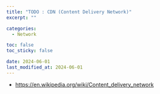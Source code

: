 ```yaml
---
title: "TODO : CDN (Content Delivery Network)"
excerpt: ""

categories:
  - Network

toc: false
toc_sticky: false

date: 2024-06-01
last_modified_at: 2024-06-01
---
```


- https://en.wikipedia.org/wiki/Content_delivery_network